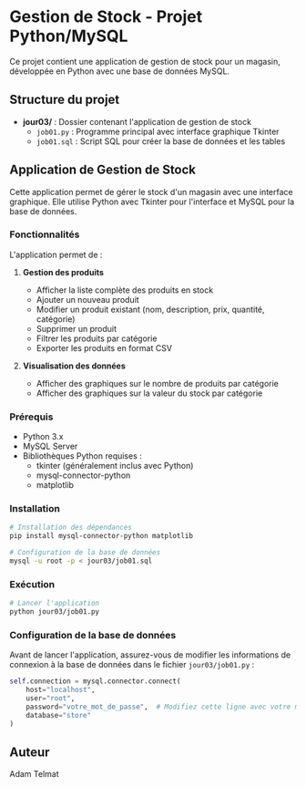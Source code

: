 # Gestion de Stock - Projet Python/MySQL

Ce projet contient une application de gestion de stock pour un magasin, développée en Python avec une base de données MySQL.

## Structure du projet

- **jour03/** : Dossier contenant l'application de gestion de stock
  - `job01.py` : Programme principal avec interface graphique Tkinter
  - `job01.sql` : Script SQL pour créer la base de données et les tables

## Application de Gestion de Stock

Cette application permet de gérer le stock d'un magasin avec une interface graphique. Elle utilise Python avec Tkinter pour l'interface et MySQL pour la base de données.

### Fonctionnalités

L'application permet de :

1. **Gestion des produits**
   - Afficher la liste complète des produits en stock
   - Ajouter un nouveau produit
   - Modifier un produit existant (nom, description, prix, quantité, catégorie)
   - Supprimer un produit
   - Filtrer les produits par catégorie
   - Exporter les produits en format CSV

2. **Visualisation des données**
   - Afficher des graphiques sur le nombre de produits par catégorie
   - Afficher des graphiques sur la valeur du stock par catégorie

### Prérequis

- Python 3.x
- MySQL Server
- Bibliothèques Python requises :
  - tkinter (généralement inclus avec Python)
  - mysql-connector-python
  - matplotlib

### Installation

```bash
# Installation des dépendances
pip install mysql-connector-python matplotlib

# Configuration de la base de données
mysql -u root -p < jour03/job01.sql
```

### Exécution

```bash
# Lancer l'application
python jour03/job01.py
```

### Configuration de la base de données

Avant de lancer l'application, assurez-vous de modifier les informations de connexion à la base de données dans le fichier `jour03/job01.py` :

```python
self.connection = mysql.connector.connect(
    host="localhost",
    user="root",
    password="votre_mot_de_passe",  # Modifiez cette ligne avec votre mot de passe
    database="store"
)
```

## Auteur

Adam Telmat